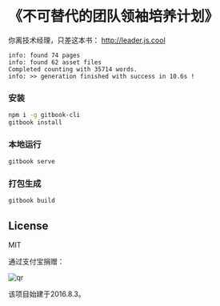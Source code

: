 # 《不可替代的团队领袖培养计划》

你离技术经理，只差这本书： <http://leader.js.cool>

```
info: found 74 pages
info: found 62 asset files
Completed counting with 35714 words.
info: >> generation finished with success in 10.6s !
```

### 安装

```bash
npm i -g gitbook-cli
gitbook install
```

### 本地运行

```bash
gitbook serve
```

### 打包生成

```bash
gitbook build
```

## License

MIT

通过支付宝捐赠：

![qr](https://cloud.githubusercontent.com/assets/1890238/15489630/fccbb9cc-2193-11e6-9fed-b93c59d6ef37.png)

该项目始建于2016.8.3。
